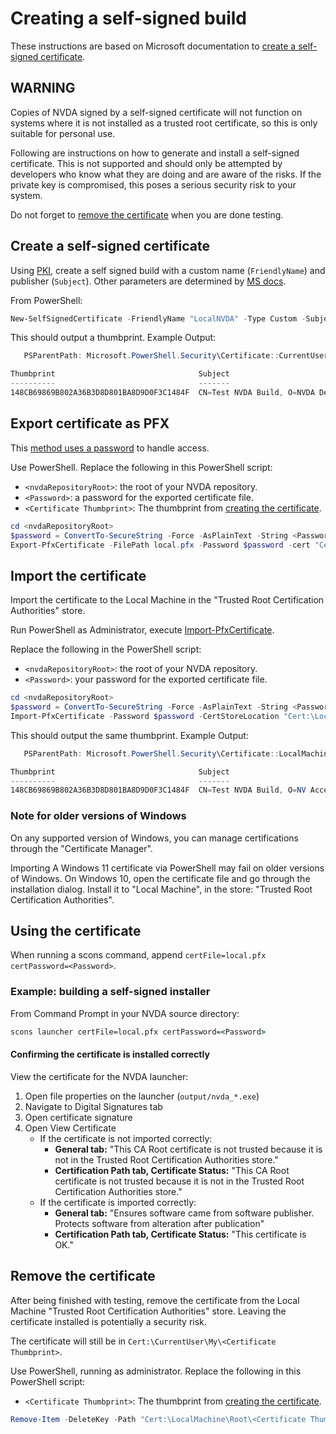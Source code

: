 # Creating a self-signed build

These instructions are based on Microsoft documentation to [create a self-signed certificate](https://docs.microsoft.com/en-us/windows/msix/package/create-certificate-package-signing).

## WARNING

Copies of NVDA signed by a self-signed certificate will not function on systems where it is not installed as a trusted root certificate, so this is only suitable for personal use.

Following are instructions on how to generate and install a self-signed certificate.
This is not supported and should only be attempted by developers who know what they are doing and are aware of the risks.
If the private key is compromised, this poses a serious security risk to your system.

Do not forget to [remove the certificate](#remove-the-certificate) when you are done testing.

## Create a self-signed certificate

Using [PKI](https://docs.microsoft.com/en-us/windows/msix/package/create-certificate-package-signing#prerequisite), create a self signed build with a custom name (`FriendlyName`) and publisher (`Subject`).
Other parameters are determined by [MS docs](https://docs.microsoft.com/en-us/windows/msix/package/create-certificate-package-signing#use-new-selfsignedcertificate-to-create-a-certificate).

From PowerShell:

```ps1
New-SelfSignedCertificate -FriendlyName "LocalNVDA" -Type Custom -Subject "CN=Test NVDA Build, O=NVDA Dev, C=US" -KeyUsage DigitalSignature -CertStoreLocation "Cert:\CurrentUser\My" -TextExtension @("2.5.29.37={text}1.3.6.1.5.5.7.3.3", "2.5.29.19={text}")
```

This should output a thumbprint. Example Output:

```ps1
   PSParentPath: Microsoft.PowerShell.Security\Certificate::CurrentUser\My

Thumbprint                                Subject
----------                                -------
148CB69869B802A36B3D8D801BA8D9D0F3C1484F  CN=Test NVDA Build, O=NVDA Dev, C=US
```

## Export certificate as PFX

This [method uses a password](https://docs.microsoft.com/en-us/windows/msix/package/create-certificate-package-signing#password-usage) to handle access.

Use PowerShell.
Replace the following in this PowerShell script:

* `<nvdaRepositoryRoot>`: the root of your NVDA repository.
* `<Password>`: a password for the exported certificate file.
* `<Certificate Thumbprint>`: The thumbprint from [creating the certificate](#create-a-self-signed-certificate).

```ps1
cd <nvdaRepositoryRoot>
$password = ConvertTo-SecureString -Force -AsPlainText -String <Password>
Export-PfxCertificate -FilePath local.pfx -Password $password -cert "Cert:\CurrentUser\My\<Certificate Thumbprint>"
```

## Import the certificate

Import the certificate to the Local Machine in the "Trusted Root Certification Authorities" store.

Run PowerShell as Administrator, execute [Import-PfxCertificate](https://docs.microsoft.com/en-us/powershell/module/pki/import-pfxcertificate).

Replace the following in the PowerShell script:

* `<nvdaRepositoryRoot>`: the root of your NVDA repository.
* `<Password>`: your password for the exported certificate file.

```ps1
cd <nvdaRepositoryRoot>
$password = ConvertTo-SecureString -Force -AsPlainText -String <Password>
Import-PfxCertificate -Password $password -CertStoreLocation "Cert:\LocalMachine\Root" -FilePath local.pfx
```

This should output the same thumbprint. Example Output:

```ps1
   PSParentPath: Microsoft.PowerShell.Security\Certificate::LocalMachine\TrustedPublisher

Thumbprint                                Subject
----------                                -------
148CB69869B802A36B3D8D801BA8D9D0F3C1484F  CN=Test NVDA Build, O=NV Access Dev, C=US
```

### Note for older versions of Windows

On any supported version of Windows, you can manage certifications through the "Certificate Manager".

Importing A Windows 11 certificate via PowerShell may fail on older versions of Windows.
On Windows 10, open the certificate file and go through the installation dialog.
Install it to "Local Machine", in the store: "Trusted Root Certification Authorities".

## Using the certificate

When running a scons command, append `certFile=local.pfx certPassword=<Password>`.

### Example: building a self-signed installer

From Command Prompt in your NVDA source directory:

```cmd
scons launcher certFile=local.pfx certPassword=<Password>
```

#### Confirming the certificate is installed correctly

View the certificate for the NVDA launcher:

1. Open file properties on the launcher (`output/nvda_*.exe`)
1. Navigate to Digital Signatures tab
1. Open certificate signature
1. Open View Certificate
   * If the certificate is not imported correctly:
      * **General tab:** "This CA Root certificate is not trusted because it is not in the Trusted Root Certification Authorities store."
      * **Certification Path tab, Certificate Status:** "This CA Root certificate is not trusted because it is not in the Trusted Root Certification Authorities store."
   * If the certificate is imported correctly:
      * **General tab:** "Ensures software came from software publisher. Protects software from alteration after publication"
      * **Certification Path tab, Certificate Status:** "This certificate is OK."

## Remove the certificate

After being finished with testing, remove the certificate from the Local Machine "Trusted Root Certification Authorities" store.
Leaving the certificate installed is potentially a security risk.

The certificate will still be in `Cert:\CurrentUser\My\<Certificate Thumbprint>`.

Use PowerShell, running as administrator.
Replace the following in this PowerShell script:

* `<Certificate Thumbprint>`: The thumbprint from [creating the certificate](#create-a-self-signed-certificate).

```ps1
Remove-Item -DeleteKey -Path "Cert:\LocalMachine\Root\<Certificate Thumbprint>"
```
